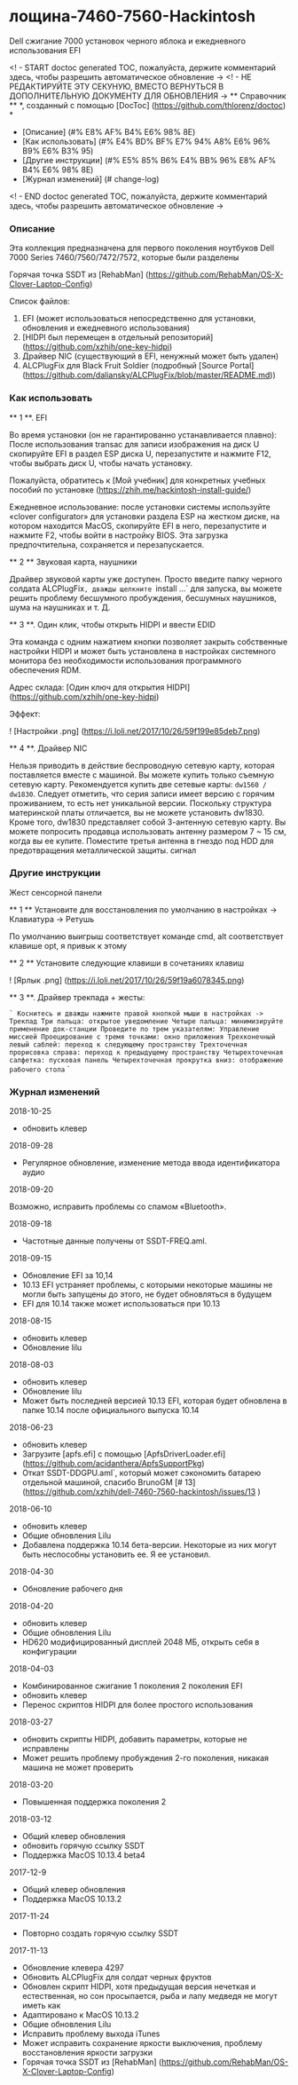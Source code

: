лощина-7460-7560-Hackintosh
===

Dell сжигание 7000 установок черного яблока и ежедневного использования EFI

<! - START doctoc generated TOC, пожалуйста, держите комментарий здесь, чтобы разрешить автоматическое обновление ->
<! - НЕ РЕДАКТИРУЙТЕ ЭТУ СЕКУНУЮ, ВМЕСТО ВЕРНУТЬСЯ В ДОПОЛНИТЕЛЬНУЮ ДОКУМЕНТУ ДЛЯ ОБНОВЛЕНИЯ ->
** Справочник ** *, созданный с помощью [DocToc] (https://github.com/thlorenz/doctoc) *

- [Описание] (#% E8% AF% B4% E6% 98% 8E)
- [Как использовать] (#% E4% BD% BF% E7% 94% A8% E6% 96% B9% E6% B3% 95)
- [Другие инструкции] (#% E5% 85% B6% E4% BB% 96% E8% AF% B4% E6% 98% 8E)
- [Журнал изменений] (# change-log)

<! - END doctoc generated TOC, пожалуйста, держите комментарий здесь, чтобы разрешить автоматическое обновление ->

### Описание

Эта коллекция предназначена для первого поколения ноутбуков Dell 7000 Series 7460/7560/7472/7572, которые были разделены

Горячая точка SSDT из [RehabMan] (https://github.com/RehabMan/OS-X-Clover-Laptop-Config)

Список файлов:

1. EFI (может использоваться непосредственно для установки, обновления и ежедневного использования)
2. [HIDPI был перемещен в отдельный репозиторий] (https://github.com/xzhih/one-key-hidpi)
3. Драйвер NIC (существующий в EFI, ненужный может быть удален)
4. ALCPlugFix для Black Fruit Soldier (подробный [Source Portal] (https://github.com/daliansky/ALCPlugFix/blob/master/README.md))

### Как использовать

** 1 **. EFI

Во время установки (он не гарантированно устанавливается плавно): После использования transac для записи изображения на диск U скопируйте EFI в раздел ESP диска U, перезапустите и нажмите F12, чтобы выбрать диск U, чтобы начать установку.

Пожалуйста, обратитесь к [Мой учебник] для конкретных учебных пособий по установке (https://zhih.me/hackintosh-install-guide/)

Ежедневное использование: после установки системы используйте «clover configurator» для установки раздела ESP на жестком диске, на котором находится MacOS, скопируйте EFI в него, перезапустите и нажмите F2, чтобы войти в настройку BIOS. Эта загрузка предпочтительна, сохраняется и перезапускается.

** 2 ** Звуковая карта, наушники

Драйвер звуковой карты уже доступен. Просто введите папку черного солдата ALCPlugFix`, дважды щелкните `install ...` для запуска, вы можете решить проблему бесшумного пробуждения, бесшумных наушников, шума на наушниках и т. Д.

** 3 **. Один клик, чтобы открыть HIDPI и ввести EDID

Эта команда с одним нажатием кнопки позволяет закрыть собственные настройки HIDPI и может быть установлена ​​в настройках системного монитора без необходимости использования программного обеспечения RDM.

Адрес склада: [Один ключ для открытия HIDPI] (https://github.com/xzhih/one-key-hidpi)

Эффект:

! [Настройки .png] (https://i.loli.net/2017/10/26/59f199e85deb7.png)

** 4 **. Драйвер NIC

Нельзя приводить в действие беспроводную сетевую карту, которая поставляется вместе с машиной. Вы можете купить только съемную сетевую карту. Рекомендуется купить две сетевые карты: `dw1560 / dw1830`. Следует отметить, что серия записи имеет версию с горячим проживанием, то есть нет уникальной версии. Поскольку структура материнской платы отличается, вы не можете установить dw1830. Кроме того, dw1830 представляет собой 3-антенную сетевую карту. Вы можете попросить продавца использовать антенну размером 7 ~ 15 см, когда вы ее купите. Поместите третья антенна в гнездо под HDD для предотвращения металлической защиты. сигнал

### Другие инструкции

Жест сенсорной панели

** 1 ** Установите для восстановления по умолчанию в настройках -> Клавиатура -> Ретушь

По умолчанию выигрыш соответствует команде cmd, alt соответствует клавише opt, я привык к этому

** 2 ** Установите следующие клавиши в сочетаниях клавиш

! [Ярлык .png] (https://i.loli.net/2017/10/26/59f19a6078345.png)

** 3 **. Драйвер трекпада + жесты:

`` `
Коснитесь и дважды нажмите правой кнопкой мыши в настройках -> Трекпад
Три пальца: открытое уведомление
Четыре пальца: минимизируйте применение док-станции
Проведите по трем указателям: Управление миссией
Проецирование с тремя точками: окно приложения
Трехконечный левый саблей: переход к следующему пространству
Трехточечная прорисовка справа: переход к предыдущему пространству
Четырехточечная салфетка: пусковая панель
Четырехточечная прокрутка вниз: отображение рабочего стола
`` `

### Журнал изменений

2018-10-25

- обновить клевер

2018-09-28

- Регулярное обновление, изменение метода ввода идентификатора аудио

2018-09-20

Возможно, исправить проблемы со спамом «Bluetooth».

2018-09-18

- Частотные данные получены от SSDT-FREQ.aml.

2018-09-15

- Обновление EFI за 10,14
- 10.13 EFI устраняет проблемы, с которыми некоторые машины не могли быть запущены до этого, не будет обновляться в будущем
- EFI для 10.14 также может использоваться при 10.13

2018-08-15

- обновить клевер
- Обновление lilu

2018-08-03

- обновить клевер
- Обновление lilu
- Может быть последней версией 10.13 EFI, которая будет обновлена ​​в папке 10.14 после официального выпуска 10.14

2018-06-23

- обновить клевер
- Загрузите [apfs.efi] с помощью [ApfsDriverLoader.efi] (https://github.com/acidanthera/ApfsSupportPkg)
- Откат SSDT-DDGPU.aml`, который может сэкономить батарею отдельной машиной, спасибо BrunoGM [# 13] (https://github.com/xzhih/dell-7460-7560-hackintosh/issues/13 )

2018-06-10

- обновить клевер
- Общие обновления Lilu
- Добавлена ​​поддержка 10.14 бета-версии. Некоторые из них могут быть неспособны установить ее. Я ее установил.

2018-04-30

- Обновление рабочего дня

2018-04-20

- обновить клевер
- Общие обновления Lilu
- HD620 модифицированный дисплей 2048 МБ, открыть себя в конфигурации

2018-04-03

- Комбинированное сжигание 1 поколения 2 поколения EFI
- обновить клевер
- Перенос скриптов HIDPI для более простого использования

2018-03-27

- обновить скрипты HIDPI, добавить параметры, которые не исправлены
- Может решить проблему пробуждения 2-го поколения, никакая машина не может проверить

2018-03-20

- Повышенная поддержка поколения 2

2018-03-12

- Общий клевер обновления
- обновить горячую ссылку SSDT
- Поддержка MacOS 10.13.4 beta4

2017-12-9

- Общий клевер обновления
- Поддержка MacOS 10.13.2

2017-11-24

- Повторно создать горячую ссылку SSDT

2017-11-13

- Обновление клевера 4297
- Обновить ALCPlugFix для солдат черных фруктов
- Обновлен скрипт HIDPI, хотя предыдущая версия нечеткая и естественная, но сон просыпается, рыба и лапу медведя не могут иметь как
- Адаптировано к MacOS 10.13.2
- Общие обновления Lilu
- Исправить проблему выхода iTunes
- Может исправить сохранение яркости выключения, проблему восстановления яркости загрузки
- Горячая точка SSDT из [RehabMan] (https://github.com/RehabMan/OS-X-Clover-Laptop-Config)


